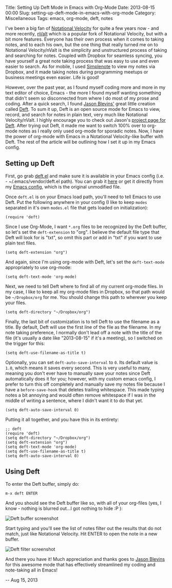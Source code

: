 Title: Setting Up Deft Mode in Emacs with Org-Mode
Date: 2013-08-15 00:00
Slug: setting-up-deft-mode-in-emacs-with-org-mode
Category: Miscellaneous
Tags: emacs, org-mode, deft, notes


I've been a big fan of [Notational Velocity](http://notational.net/) for
quite a few years now - and more recently,
[nValt](http://brettterpstra.com/projects/nvalt/) which is a popular
fork of Notational Velocity, but with a bit more features. Everyone has
their own process when it comes to taking notes, and to each his own,
but the one thing that really turned me on to Notational Velocity/nValt
is the simplicity and unstructured process of taking and searching for
notes. Coupled with Dropbox for seamless syncing, you have yourself a
great note taking process that was easy to use and even easier to
search. As for mobile, I used [Simplenote](http://simplenote.com/) to
view my notes via Dropbox, and it made taking notes during programming
meetups or business meetings even easier. Life is good!

However, over the past year, as I found myself coding more and more in
my text editor of choice, Emacs - the more I found myself wanting
something that didn't seem so disconnected from where I do most of my
prose and coding. After a quick search, I found [Jason
Blevins'](http://jblevins.org/) great little creation called
[Deft](http://jblevins.org/projects/deft/). To sum it up, Deft is an
open source mode for Emacs to view, record, and search for notes in
plain text, very much like Notational Velocity/nValt. I highly
encourage you to check out Jason's [project page for
Deft](http://jblevins.org/projects/deft/). After trying out Deft, it
made me want to switch 100% over to org-mode notes as I really only
used org-mode for sporadic notes. Now, I have the power of org-mode
with Emacs in a Notational Velocity-like buffer with Deft. The rest of
the article will be outlining how I set it up in my Emacs config.

Setting up Deft
---------------

First, go grab [deft.el](http://jblevins.org/projects/deft/deft.el) and
make sure it is available in your Emacs config (i.e. -
\~/.emacs/vendor/deft.el path). You can grab it
[here](http://jblevins.org/projects/deft/deft.el) or get it directly
from my [Emacs config](https://github.com/jonathanchu/emacs/blob/master/vendor/deft.el),
which is the original unmodified file.

Once `deft.el` is on your Emacs load path, you'll need to tell Emacs to
use Deft. Put the following anywhere in your config (I like to keep
`modes` separated in it's own `modes.el` file that gets loaded on
initialization):

    (require 'deft)

Since I use Org-Mode, I want `*.org` files to be recognized by the Deft
buffer, so let's set the `deft-extension` to "org". I believe the
default file type that Deft will look for is "txt", so omit this part or
add in "txt" if you want to use plain text files.

    (setq deft-extension "org")

And again, since I'm using org-mode with Deft, let's set the
`deft-text-mode` appropriately to use org-mode:

    (setq deft-text-mode 'org-mode)

Next, we need to tell Deft where to find all of my current org-mode
files. In my case, I like to keep all my org-mode files in Dropbox, so
that path would be `~/Dropbox/org` for me. You should change this path
to wherever you keep your files.

    (setq deft-directory "~/Dropbox/org")

Finally, the last bit of customization is to tell Deft to use the
filename as a title. By default, Deft will use the first line of the
file as the filename. In my note taking preference, I normally don't
lead off a note with the title of the file (it's usually a date like
"2013-08-15" if it's a meeting), so I switched on the trigger for this:

    (setq deft-use-filename-as-title t)

Optionally, you can set `deft-auto-save-interval` to `0`. Its
default value is `1.0`, which means it saves every second. This is
very useful to many, meaning you don't ever have to manually save your
notes since Deft automatically does it for you; however, with my
custom emacs config, I prefer to turn this off completely and manually
save my notes file because I have a `before-save-hook` that deletes
trailing whitespace. This made typing notes a bit annoying and would
often remove whitespace if I was in the middle of writing a sentence,
where I didn't want it to do that yet.

    (setq deft-auto-save-interval 0)

Putting it all together, and you have this in its entirety:

    ;; deft
    (require 'deft)
    (setq deft-directory "~/Dropbox/org")
    (setq deft-extension "org")
    (setq deft-text-mode 'org-mode)
    (setq deft-use-filename-as-title t)
    (setq deft-auto-save-interval 0)

Using Deft
----------

To enter the Deft buffer, simply do:

    m-x deft ENTER

And you should see the Deft buffer like so, with all of your org-files
(yes, I know - nothing is blurred out...I got nothing to hide :P ):

![Deft buffer screenshot](http://cl.ly/image/3r06392e2r3B/Screen%20Shot%202013-08-15%20at%202.42.37%20AM.png)

Start typing and you'll see the list of notes filter out the results
that do not match, just like Notational Velocity. Hit ENTER to open the
note in a new buffer.

![Deft filter screenshot](http://cl.ly/image/1n1S41400T16/Screen%20Shot%202013-08-15%20at%202.43.03%20AM.png)

And there you have it! Much appreciation and thanks goes to [Jason
Blevins](http://jblevins.org/) for this awesome mode that has
effectively streamlined my coding and note-taking all in Emacs!

-- Aug 15, 2013
